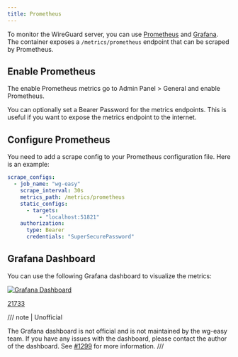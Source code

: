 ```yaml
---
title: Prometheus
---
```


To monitor the WireGuard server, you can use [Prometheus](https://prometheus.io/) and [Grafana](https://grafana.com/). The container exposes a `/metrics/prometheus` endpoint that can be scraped by Prometheus.

## Enable Prometheus

The enable Prometheus metrics go to Admin Panel > General and enable Prometheus.

You can optionally set a Bearer Password for the metrics endpoints. This is useful if you want to expose the metrics endpoint to the internet.

## Configure Prometheus

You need to add a scrape config to your Prometheus configuration file. Here is an example:

```yaml
scrape_configs:
  - job_name: "wg-easy"
    scrape_interval: 30s
    metrics_path: /metrics/prometheus
    static_configs:
      - targets:
          - "localhost:51821"
    authorization:
      type: Bearer
      credentials: "SuperSecurePassword"
```

## Grafana Dashboard

You can use the following Grafana dashboard to visualize the metrics:

[![Grafana Dashboard](https://grafana.com/api/dashboards/21733/images/16863/image)](https://grafana.com/grafana/dashboards/21733-wireguard/)

[21733](https://grafana.com/grafana/dashboards/21733-wireguard/)

/// note | Unofficial

The Grafana dashboard is not official and is not maintained by the wg-easy team. If you have any issues with the dashboard, please contact the author of the dashboard.
See [#1299](https://github.com/wg-easy/wg-easy/pull/1299) for more information.
///
